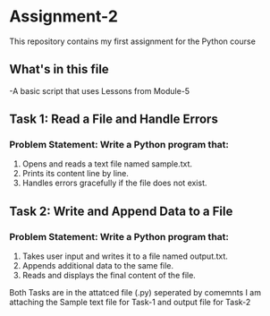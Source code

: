 # Assignment-2
This repository contains my first assignment for the Python course

## What's in this file
-A basic script that uses Lessons from Module-5

## Task 1: Read a File and Handle Errors 
### Problem Statement:  Write a Python program that:
1.   Opens and reads a text file named sample.txt.
2.   Prints its content line by line.
3.   Handles errors gracefully if the file does not exist.

## Task 2: Write and Append Data to a File
 
### Problem Statement: Write a Python program that:
1.   Takes user input and writes it to a file named output.txt.
2.   Appends additional data to the same file.
3.   Reads and displays the final content of the file.

Both Tasks are in the attatced file (.py) seperated by comemnts
I am attaching the Sample text file for Task-1 and output file for Task-2
